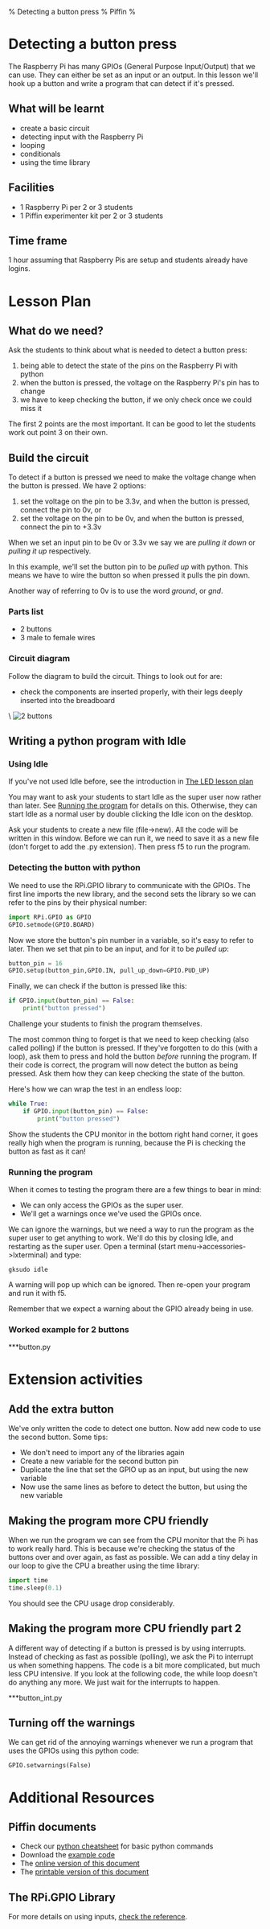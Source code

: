 % Detecting a button press
% Piffin
%

# Detecting a button press

The Raspberry Pi has many GPIOs (General Purpose Input/Output) that we can use. They can either be set as an input or an output.
In this lesson we'll hook up a button and write a program that can detect if it's pressed.

## What will be learnt

* create a basic circuit
* detecting input with the Raspberry Pi
* looping
* conditionals
* using the time library

## Facilities

* 1 Raspberry Pi per 2 or 3 students
* 1 Piffin experimenter kit per 2 or 3 students

## Time frame

1 hour assuming that Raspberry Pis are setup and students already have logins.

# Lesson Plan

## What do we need?

Ask the students to think about what is needed to detect a button press:

1. being able to detect the state of the pins on the Raspberry Pi with python
2. when the button is pressed, the voltage on the Raspberry Pi's pin has to change
3. we have to keep checking the button, if we only check once we could miss it

The first 2 points are the most important. It can be good to let the students work out point 3 on their own.

## Build the circuit

To detect if a button is pressed we need to make the voltage change when the button is pressed. We have 2 options:

1. set the voltage on the pin to be 3.3v, and when the button is pressed, connect the pin to 0v, or
2. set the voltage on the pin to be 0v, and when the button is pressed, connect the pin to +3.3v

When we set an input pin to be 0v or 3.3v we say we are *pulling it down* or *pulling it up* respectively.

In this example, we'll set the button pin to be *pulled up* with python. 
This means we have to wire the button so when pressed it pulls the pin down.

Another way of referring to 0v is to use the word *ground*, or *gnd*.

### Parts list

* 2 buttons
* 3 male to female wires

### Circuit diagram

Follow the diagram to build the circuit. Things to look out for are:

* check the components are inserted properly, with their legs deeply inserted into the breadboard

\ ![2 buttons](2button.png)

## Writing a python program with Idle

### Using Idle

If you've not used Idle before, see the introduction in [The LED lesson plan](../led/LED.html#using-idle)

You may want to ask your students to start Idle as the super user now rather than later. See [Running the program](#running-the-program) for details on this. Otherwise, they can start Idle as a normal user by double clicking the Idle icon on the desktop.

Ask your students to create a new file (file->new). All the code will be written in this window. Before we can run it, we need to save it as a new file (don't forget to add the .py extension). Then press f5 to run the program. 

### Detecting the button with python 

We need to use the RPi.GPIO library to communicate with the GPIOs. 
The first line imports the new library, and the second sets the library so we can refer to the pins by their physical number: 

~~~ python
import RPi.GPIO as GPIO
GPIO.setmode(GPIO.BOARD)
~~~

Now we store the button's pin number in a variable, so it's easy to refer to later.
Then we set that pin to be an input, and for it to be *pulled up*:

~~~ python
button_pin = 16
GPIO.setup(button_pin,GPIO.IN, pull_up_down=GPIO.PUD_UP)
~~~

Finally, we can check if the button is pressed like this:

~~~ python
if GPIO.input(button_pin) == False:
    print("button pressed")
~~~

Challenge your students to finish the program themselves. 

The most common thing to forget is that we need to keep checking (also called polling) if the button is pressed.
If they've forgotten to do this (with a loop), ask them to press and hold the button *before* running the program.
If their code is correct, the program will now detect the button as being pressed. 
Ask them how they can keep checking the state of the button.

Here's how we can wrap the test in an endless loop:

~~~ python
while True:
    if GPIO.input(button_pin) == False:
        print("button pressed")
~~~

Show the students the CPU monitor in the bottom right hand corner, it goes really high when the program is running, 
because the Pi is checking the button as fast as it can!

### Running the program

When it comes to testing the program there are a few things to bear in mind:

* We can only access the GPIOs as the super user.
* We'll get a warnings once we've used the GPIOs once.

We can ignore the warnings, but we need a way to run the program as the super user to get anything to work. 
We'll do this by closing Idle, and restarting as the super user. Open a terminal (start menu->accessories->lxterminal) and type:

    gksudo idle

A warning will pop up which can be ignored. Then re-open your program and run it with f5. 

Remember that we expect a warning about the GPIO already being in use.

### Worked example for 2 buttons

***button.py

# Extension activities

## Add the extra button

We've only written the code to detect one button. Now add new code to use the second button. Some tips:

* We don't need to import any of the libraries again
* Create a new variable for the second button pin
* Duplicate the line that set the GPIO up as an input, but using the new variable
* Now use the same lines as before to detect the button, but using the new variable

## Making the program more CPU friendly

When we run the program we can see from the CPU monitor that the Pi has to work really hard. This is because we're checking the status
of the buttons over and over again, as fast as possible. We can add a tiny delay in our loop to give the CPU a breather using the time library:

~~~ python
import time
time.sleep(0.1)
~~~

You should see the CPU usage drop considerably.

## Making the program more CPU friendly part 2

A different way of detecting if a button is pressed is by using interrupts. Instead of checking as fast as possible (polling), we
ask the Pi to interrupt us when something happens. The code is a bit more complicated, but much less CPU intensive. If you look at the following
code, the while loop doesn't do anything any more. We just wait for the interrupts to happen.

***button_int.py

## Turning off the warnings

We can get rid of the annoying warnings whenever we run a program that uses the GPIOs using this python code:

    GPIO.setwarnings(False)

# Additional Resources

## Piffin documents

* Check our [python cheatsheet](../cheatsheet.html) for basic python commands
* Download the [example code](button.py)
* The [online version of this document](button.html)
* The [printable version of this document](button.pdf)

## The RPi.GPIO Library

For more details on using inputs, [check the reference](https://sourceforge.net/p/raspberry-gpio-python/wiki/Inputs/).
